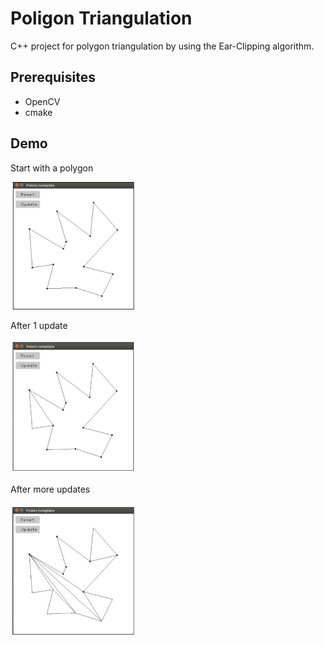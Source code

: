 # Poligon Triangulation

C++ project for polygon triangulation by using the Ear-Clipping algorithm.

## Prerequisites

* OpenCV
* cmake

## Demo
Start with a polygon

<img src="/Ear Clipping/screenshots/Capture1.PNG" width="200">

After 1 update

<img src="/Ear Clipping/screenshots/Capture2.PNG" width="200">

After more updates

<img src="/Ear Clipping/screenshots/Capture3.PNG" width="200">
